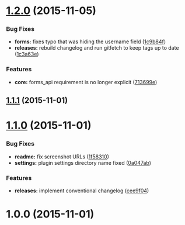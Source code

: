 <a name="1.2.0"></a>
# [1.2.0](https://github.com/hypeJunction/Elgg-forms_register/compare/1.2.0...v1.2.0) (2015-11-05)


### Bug Fixes

* **forms:** fixes typo that was hiding the username field ([1c9b84f](https://github.com/hypeJunction/Elgg-forms_register/commit/1c9b84f))
* **releases:** rebuild changelog and run gitfetch to keep tags up to date ([1c3a63e](https://github.com/hypeJunction/Elgg-forms_register/commit/1c3a63e))

### Features

* **core:** forms_api requirement is no longer explicit ([713699e](https://github.com/hypeJunction/Elgg-forms_register/commit/713699e))



<a name="1.1.1"></a>
## [1.1.1](https://github.com/hypeJunction/Elgg-forms_register/compare/1.1.0...1.1.1) (2015-11-01)




<a name="1.1.0"></a>
# [1.1.0](https://github.com/hypeJunction/Elgg-forms_register/compare/1.0.0...1.1.0) (2015-11-01)


### Bug Fixes

* **readme:** fix screenshot URLs ([1f58310](https://github.com/hypeJunction/Elgg-forms_register/commit/1f58310))
* **settings:** plugin settings directory name fixed ([0a047ab](https://github.com/hypeJunction/Elgg-forms_register/commit/0a047ab))

### Features

* **releases:** implement conventional changelog ([cee9f04](https://github.com/hypeJunction/Elgg-forms_register/commit/cee9f04))



<a name="1.0.0"></a>
# 1.0.0 (2015-11-01)




